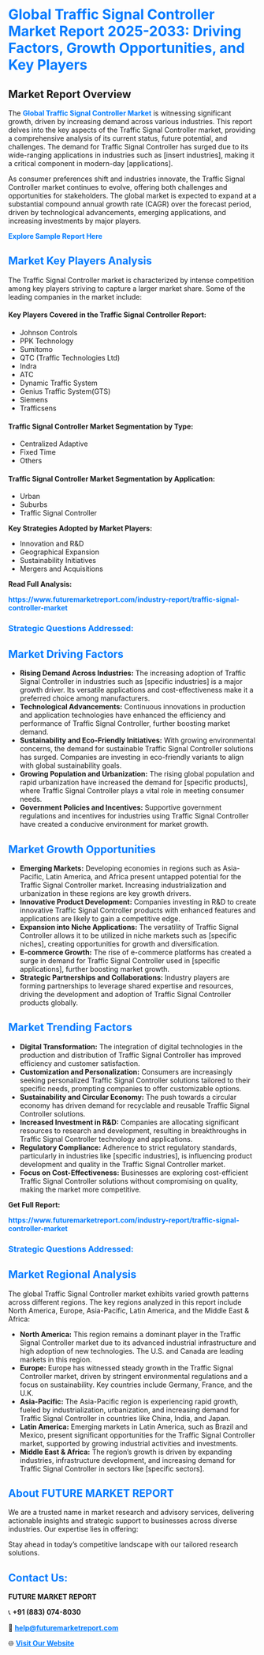 <h1 style="color: #007BFF;">Global Traffic Signal Controller Market Report 2025-2033: Driving Factors, Growth Opportunities, and Key Players</h1>

<section id="overview">
<h2>Market Report Overview</h2>
<p>The <a href="https://www.futuremarketreport.com/industry-report/traffic-signal-controller-market" style="color: #007BFF; text-decoration: none;"><strong>Global Traffic Signal Controller Market</strong></a> is witnessing significant growth, driven by increasing demand across various industries. This report delves into the key aspects of the Traffic Signal Controller market, providing a comprehensive analysis of its current status, future potential, and challenges. The demand for Traffic Signal Controller has surged due to its wide-ranging applications in industries such as [insert industries], making it a critical component in modern-day [applications].</p>
<p>As consumer preferences shift and industries innovate, the Traffic Signal Controller market continues to evolve, offering both challenges and opportunities for stakeholders. The global market is expected to expand at a substantial compound annual growth rate (CAGR) over the forecast period, driven by technological advancements, emerging applications, and increasing investments by major players.</p>
</section>

<section id="overview">
<p><a href="https://www.futuremarketreport.com/request-sample/reportId=128652" style="color: #007BFF; text-decoration: none;"><strong>Explore Sample Report Here</strong></a></p>
</section>

<section id="key-players">
<h2 style="color: #007BFF;">Market Key Players Analysis</h2>
<p>The Traffic Signal Controller market is characterized by intense competition among key players striving to capture a larger market share. Some of the leading companies in the market include:</p>
<h4>Key Players Covered in the Traffic Signal Controller Report:</h4>
<ul><li>Johnson Controls</li><li>PPK Technology</li><li>Sumitomo</li><li>QTC (Traffic Technologies Ltd)</li><li>Indra</li><li>ATC</li><li>Dynamic Traffic System</li><li>Genius Traffic System(GTS)</li><li>Siemens</li><li>Trafficsens</li></ul>
<h4>Traffic Signal Controller Market Segmentation by Type:</h4>
<ul><li>Centralized Adaptive</li><li>Fixed Time</li><li>Others</li></ul>

<h4>Traffic Signal Controller Market Segmentation by Application:</h4>
<ul><li>Urban</li><li>Suburbs</li><li>Traffic Signal Controller</li></ul>
<p><strong>Key Strategies Adopted by Market Players:</strong></p>
<ul>
<li>Innovation and R&D</li>
<li>Geographical Expansion</li>
<li>Sustainability Initiatives</li>
<li>Mergers and Acquisitions</li>
</ul>
</section>

<section>
<p><strong>Read Full Analysis: </strong></p><a href="https://www.futuremarketreport.com/industry-report/traffic-signal-controller-market" style="color: #007BFF; text-decoration: none;"><strong>https://www.futuremarketreport.com/industry-report/traffic-signal-controller-market</strong></a>
<h3 style="color: #007BFF;">Strategic Questions Addressed:</h3>
</section>

<section id="driving-factors">
<h2 style="color: #007BFF;">Market Driving Factors</h2>
<ul>
<li><strong>Rising Demand Across Industries:</strong> The increasing adoption of Traffic Signal Controller in industries such as [specific industries] is a major growth driver. Its versatile applications and cost-effectiveness make it a preferred choice among manufacturers.</li>
<li><strong>Technological Advancements:</strong> Continuous innovations in production and application technologies have enhanced the efficiency and performance of Traffic Signal Controller, further boosting market demand.</li>
<li><strong>Sustainability and Eco-Friendly Initiatives:</strong> With growing environmental concerns, the demand for sustainable Traffic Signal Controller solutions has surged. Companies are investing in eco-friendly variants to align with global sustainability goals.</li>
<li><strong>Growing Population and Urbanization:</strong> The rising global population and rapid urbanization have increased the demand for [specific products], where Traffic Signal Controller plays a vital role in meeting consumer needs.</li>
<li><strong>Government Policies and Incentives:</strong> Supportive government regulations and incentives for industries using Traffic Signal Controller have created a conducive environment for market growth.</li>
</ul>
</section>

<section id="growth-opportunities">
<h2 style="color: #007BFF;">Market Growth Opportunities</h2>
<ul>
<li><strong>Emerging Markets:</strong> Developing economies in regions such as Asia-Pacific, Latin America, and Africa present untapped potential for the Traffic Signal Controller market. Increasing industrialization and urbanization in these regions are key growth drivers.</li>
<li><strong>Innovative Product Development:</strong> Companies investing in R&D to create innovative Traffic Signal Controller products with enhanced features and applications are likely to gain a competitive edge.</li>
<li><strong>Expansion into Niche Applications:</strong> The versatility of Traffic Signal Controller allows it to be utilized in niche markets such as [specific niches], creating opportunities for growth and diversification.</li>
<li><strong>E-commerce Growth:</strong> The rise of e-commerce platforms has created a surge in demand for Traffic Signal Controller used in [specific applications], further boosting market growth.</li>
<li><strong>Strategic Partnerships and Collaborations:</strong> Industry players are forming partnerships to leverage shared expertise and resources, driving the development and adoption of Traffic Signal Controller products globally.</li>
</ul>
</section>

<section id="trending-factors">
<h2 style="color: #007BFF;">Market Trending Factors</h2>
<ul>
<li><strong>Digital Transformation:</strong> The integration of digital technologies in the production and distribution of Traffic Signal Controller has improved efficiency and customer satisfaction.</li>
<li><strong>Customization and Personalization:</strong> Consumers are increasingly seeking personalized Traffic Signal Controller solutions tailored to their specific needs, prompting companies to offer customizable options.</li>
<li><strong>Sustainability and Circular Economy:</strong> The push towards a circular economy has driven demand for recyclable and reusable Traffic Signal Controller solutions.</li>
<li><strong>Increased Investment in R&D:</strong> Companies are allocating significant resources to research and development, resulting in breakthroughs in Traffic Signal Controller technology and applications.</li>
<li><strong>Regulatory Compliance:</strong> Adherence to strict regulatory standards, particularly in industries like [specific industries], is influencing product development and quality in the Traffic Signal Controller market.</li>
<li><strong>Focus on Cost-Effectiveness:</strong> Businesses are exploring cost-efficient Traffic Signal Controller solutions without compromising on quality, making the market more competitive.</li>
</ul>
</section>

<section>
<p><strong>Get Full Report: </strong></p><a href="https://www.futuremarketreport.com/industry-report/traffic-signal-controller-market" style="color: #007BFF; text-decoration: none;"><strong>https://www.futuremarketreport.com/industry-report/traffic-signal-controller-market</strong></a>
<h3 style="color: #007BFF;">Strategic Questions Addressed:</h3>
</section>


<section id="regional-analysis">
<h2 style="color: #007BFF;">Market Regional Analysis</h2>
<p>The global Traffic Signal Controller market exhibits varied growth patterns across different regions. The key regions analyzed in this report include North America, Europe, Asia-Pacific, Latin America, and the Middle East & Africa:</p>
<ul>
<li><strong>North America:</strong> This region remains a dominant player in the Traffic Signal Controller market due to its advanced industrial infrastructure and high adoption of new technologies. The U.S. and Canada are leading markets in this region.</li>
<li><strong>Europe:</strong> Europe has witnessed steady growth in the Traffic Signal Controller market, driven by stringent environmental regulations and a focus on sustainability. Key countries include Germany, France, and the U.K.</li>
<li><strong>Asia-Pacific:</strong> The Asia-Pacific region is experiencing rapid growth, fueled by industrialization, urbanization, and increasing demand for Traffic Signal Controller in countries like China, India, and Japan.</li>
<li><strong>Latin America:</strong> Emerging markets in Latin America, such as Brazil and Mexico, present significant opportunities for the Traffic Signal Controller market, supported by growing industrial activities and investments.</li>
<li><strong>Middle East & Africa:</strong> The region’s growth is driven by expanding industries, infrastructure development, and increasing demand for Traffic Signal Controller in sectors like [specific sectors].</li>
</ul>
</section>

<footer>
<h2 style="color: #007BFF;">About FUTURE MARKET REPORT</h2>
<p>We are a trusted name in market research and advisory services, delivering actionable insights and strategic support to businesses across diverse industries. Our expertise lies in offering:</p>

<p>Stay ahead in today’s competitive landscape with our tailored research solutions.</p>

<h2 style="color: #007BFF;">Contact Us:</h2>
<p><strong>FUTURE MARKET REPORT</strong></p>
<p>📞 <strong>+91 (883) 074-8030</strong></p>
<p>📧 <strong><a href="mailto:help@futuremarketreport.com" style="color: #007BFF;">help@futuremarketreport.com</a></strong></p>
<p>🌐 <strong><a href="https://www.futuremarketreport.com/" style="color: #007BFF;">Visit Our Website</a></strong></p>
</footer>